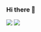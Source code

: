 ### Hi there 👋

[![](https://img.shields.io/badge/day%20📅-16-blue)](https://adventofcode.com/)
[![](https://img.shields.io/badge/stars%20⭐-19-yellow)](https://adventofcode.com/)
